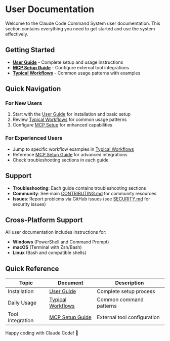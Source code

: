 # User Documentation

Welcome to the Claude Code Command System user documentation. This section contains everything you need to get started and use the system effectively.

## Getting Started

- **[User Guide](user-guide.md)** - Complete setup and usage instructions
- **[MCP Setup Guide](mcp-setup-guide.md)** - Configure external tool integrations
- **[Typical Workflows](typical-workflows.md)** - Common usage patterns with examples

## Quick Navigation

### For New Users

1. Start with the [User Guide](user-guide.md) for installation and basic setup
2. Review [Typical Workflows](typical-workflows.md) for common usage patterns
3. Configure [MCP Setup](mcp-setup-guide.md) for enhanced capabilities

### For Experienced Users

- Jump to specific workflow examples in [Typical Workflows](typical-workflows.md)
- Reference [MCP Setup Guide](mcp-setup-guide.md) for advanced integrations
- Check troubleshooting sections in each guide

## Support

- **Troubleshooting**: Each guide contains troubleshooting sections
- **Community**: See main [CONTRIBUTING.md](../../CONTRIBUTING.md) for community resources
- **Issues**: Report problems via GitHub issues (see [SECURITY.md](../../SECURITY.md) for security issues)

## Cross-Platform Support

All user documentation includes instructions for:

- **Windows** (PowerShell and Command Prompt)
- **macOS** (Terminal with Zsh/Bash)
- **Linux** (Bash and compatible shells)

## Quick Reference

| Topic | Document | Description |
|-------|----------|-------------|
| Installation | [User Guide](user-guide.md) | Complete setup process |
| Daily Usage | [Typical Workflows](typical-workflows.md) | Common command patterns |
| Tool Integration | [MCP Setup Guide](mcp-setup-guide.md) | External tool configuration |

Happy coding with Claude Code! 🚀
